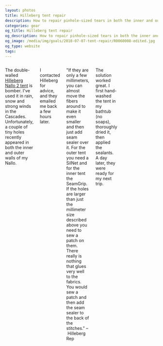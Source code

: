```yaml
---
layout: photos
title: Hilleberg tent repair
description: How to repair pinhole-sized tears in both the inner and outer walls
categories: gear
og_title: Hilleberg tent repair
og_description: How to repair pinhole-sized tears in both the inner and outer walls
og_image: /media/img/goals/2018-07-07-tent-repair/R0060008-edited.jpg
og_type: website
tags:
---
```


<div class="row">
	<div class="medium-10 medium-centered columns">
		<p>The double-walled <a href="https://amzn.to/2M7Fv0M">Hilleberg Nallo 2 tent</a> is bomber. I've used it in rain, snow and strong winds in the Cascades. Unfortunately, a couple of tiny holes recently appeared in both the inner and outer walls of my Nallo.</p>
		<p>I contacted Hilleberg for advice, and they emailed me back a few hours later.</p>
		<p>"If they are only a few millimeters, you can almost move the fibers around to make it even smaller and then just add seam sealer over it. For the outer tent you need a SilNet and for the inner tent the SeamGrip. If the holes are larger than just the millimeter size described above you need to sew a patch on them. There really is nothing that glues very well to the fabrics. You would sew a patch and then add the seam sealer to the back of the stitches." – Hilleberg Rep</p>
		<p>The solution worked great. I first hand-washed the tent in my bathtub (no soaps), thoroughly dried it, then applied the sealants. A day later, they were ready for my next trip.</p>
		<figure>
			<img src="/media/img/goals/2018-07-07-tent-repair/R0060008-edited.jpg">
		</figure>
		<figure>
			<img src="/media/img/goals/2018-07-07-tent-repair/R0060009-edited.jpg">
		</figure>
		<figure>
			<img src="/media/img/goals/2018-07-07-tent-repair/R0060010-edited.jpg">
		</figure>
	</div>
</div>